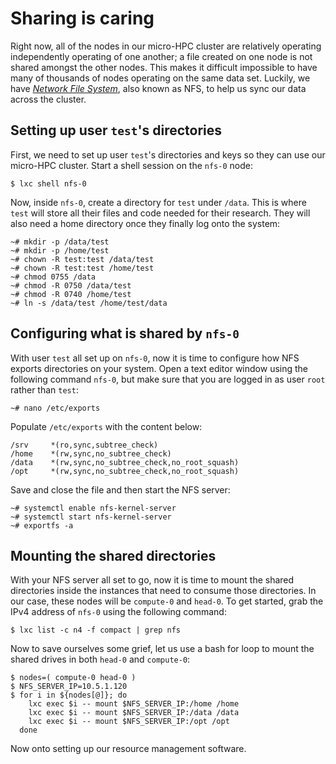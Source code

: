 # Sharing is caring

Right now, all of the nodes in our micro-HPC cluster are relatively operating independently 
operating of one another; a file created on one node is not shared amongst the other nodes. This makes it difficult 
impossible to have many of thousands of nodes operating on the same data set. Luckily, we have 
*[Network File System](https://en.wikipedia.org/wiki/Network_File_System)*, also known as NFS, to help us sync our data
across the cluster.

## Setting up user `test`'s directories

First, we need to set up user `test`'s directories and keys so they can use our micro-HPC cluster. Start a shell session
on the `nfs-0` node:

```text
$ lxc shell nfs-0
```

Now, inside `nfs-0`, create a directory for `test` under `/data`. This is where `test` will store all their files and
code needed for their research. They will also need a home directory once they finally log onto the system:

```text
~# mkdir -p /data/test
~# mkdir -p /home/test
~# chown -R test:test /data/test
~# chown -R test:test /home/test
~# chmod 0755 /data
~# chmod -R 0750 /data/test
~# chmod -R 0740 /home/test
~# ln -s /data/test /home/test/data
```

## Configuring what is shared by `nfs-0`

With user `test` all set up on `nfs-0`, now it is time to configure how NFS exports directories on your system. 
Open a text editor window using the following command `nfs-0`, but make sure that you are logged in as user `root` 
rather than `test`:

```text
~# nano /etc/exports
```

Populate `/etc/exports` with the content below:

```text
/srv     *(ro,sync,subtree_check)
/home    *(rw,sync,no_subtree_check)
/data    *(rw,sync,no_subtree_check,no_root_squash)
/opt     *(rw,sync,no_subtree_check,no_root_squash)
```

Save and close the file and then start the NFS server:

```text
~# systemctl enable nfs-kernel-server
~# systemctl start nfs-kernel-server
~# exportfs -a
```


## Mounting the shared directories

With your NFS server all set to go, now it is time to mount the shared directories inside the instances that need to 
consume those directories. In our case, these nodes will be `compute-0` and `head-0`. To get started, grab the IPv4 
address of `nfs-0` using the following command:

```text
$ lxc list -c n4 -f compact | grep nfs
```

Now to save ourselves some grief, let us use a bash for loop to mount the shared drives in both `head-0` and 
`compute-0`:

```text
$ nodes=( compute-0 head-0 )
$ NFS_SERVER_IP=10.5.1.120
$ for i in ${nodes[@]}; do
    lxc exec $i -- mount $NFS_SERVER_IP:/home /home
    lxc exec $i -- mount $NFS_SERVER_IP:/data /data
    lxc exec $i -- mount $NFS_SERVER_IP:/opt /opt
  done
```

Now onto setting up our resource management software.
